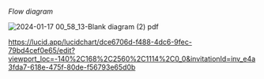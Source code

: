 *Flow diagram*

![2024-01-17 00_58_13-Blank diagram (2) pdf](https://github.com/saeedniko/Zentraler_Fehlerspeicher/assets/118315460/1ef89eaf-ca97-402c-83ba-483ce80dbc56)


https://lucid.app/lucidchart/dce6706d-f488-4dc6-9fec-79bd4cef0e65/edit?viewport_loc=-140%2C168%2C2560%2C1114%2C0_0&invitationId=inv_e4a3fda7-618e-475f-80de-f56793e65d0b

